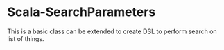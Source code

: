 # Scala-SearchParameters
This is a basic class can be extended to create DSL to perform search on list of things.
